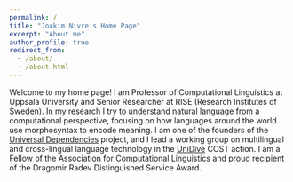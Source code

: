 ```yaml
---
permalink: /
title: "Joakim Nivre's Home Page"
excerpt: "About me"
author_profile: true
redirect_from: 
  - /about/
  - /about.html
---
```


Welcome to my home page! I am Professor of Computational Linguistics at Uppsala University and Senior Researcher at RISE (Research Institutes of Sweden). In my research I try to understand natural language from a computational perspective, focusing on how languages around the world use morphosyntax to encode meaning. I am one of the founders of the [Universal Dependencies](https://universaldependencies.org) project, and I lead a working group on multilingual and cross-lingual language technology in the [UniDive](https://www.cost.eu/actions/CA21167/) COST action. I am a Fellow of the Association for Computational Linguistics and proud recipient of the Dragomir Radev Distinguished Service Award.


